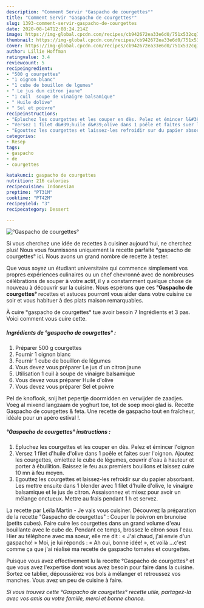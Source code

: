 ```yaml
---
description: "Comment Servir °Gaspacho de courgettes°"
title: "Comment Servir °Gaspacho de courgettes°"
slug: 1393-comment-servir-gaspacho-de-courgettes
date: 2020-08-14T12:08:24.214Z
image: https://img-global.cpcdn.com/recipes/cb942672ea33e6d0/751x532cq70/gaspacho-de-courgettes-photo-principale-de-la-recette.jpg
thumbnail: https://img-global.cpcdn.com/recipes/cb942672ea33e6d0/751x532cq70/gaspacho-de-courgettes-photo-principale-de-la-recette.jpg
cover: https://img-global.cpcdn.com/recipes/cb942672ea33e6d0/751x532cq70/gaspacho-de-courgettes-photo-principale-de-la-recette.jpg
author: Lillie Hoffman
ratingvalue: 3.4
reviewcount: 5
recipeingredient:
- "500 g courgettes"
- "1 oignon blanc"
- "1 cube de bouillon de lgumes"
- " Le jus dun citron jaune"
- "1 cuil  soupe de vinaigre balsamique"
- " Huile dolive"
- " Sel et poivre"
recipeinstructions:
- "Epluchez les courgettes et les couper en dès. Pelez et émincer l&#39;oignon"
- "Versez 1 filet d&#39;huile d&#39;olive dans 1 poêle et faites suer l&#39;oignon. Ajoutez les courgettes, emiettez le cube de légumes, couvrir d&#39;eau à hauteur et porter à ébullition. Baissez le feu aux premiers bouillons et laissez cuire 10 mn à feu moyen."
- "Egouttez les courgettes et laissez-les refroidir sur du papier absorbant. Les mettre ensuite dans 1 blender avec 1 filet d&#39;huile d&#39;olive, le vinaigre balsamique et le jus de citron. Assaisonnez et mixez pour avoir un mélange onctueux. Mettre au frais pendant 1 h et servez."
categories:
- Resep
tags:
- gaspacho
- de
- courgettes

katakunci: gaspacho de courgettes 
nutrition: 216 calories
recipecuisine: Indonesian
preptime: "PT31M"
cooktime: "PT42M"
recipeyield: "3"
recipecategory: Dessert

---
```



![°Gaspacho de courgettes°](https://img-global.cpcdn.com/recipes/cb942672ea33e6d0/751x532cq70/gaspacho-de-courgettes-photo-principale-de-la-recette.jpg)

Si vous cherchez une idée de recettes à cuisiner aujourd'hui, ne cherchez plus! Nous vous fournissons uniquement la recette parfaite °gaspacho de courgettes° ici. Nous avons un grand nombre de recette à tester.

Que vous soyez un étudiant universitaire qui commence simplement vos propres expériences culinaires ou un chef chevronné avec de nombreuses célébrations de souper à votre actif, il y a constamment quelque chose de nouveau à découvrir sur la cuisine. Nous espérons que ces <strong> °Gaspacho de courgettes° </strong> recettes et astuces pourront vous aider dans votre cuisine ce soir et vous habituer à des plats maison remarquables.

<!--inarticleads1-->

À cuire °gaspacho de courgettes° tue avoir besoin 7 Ingrédients et 3 pas. Voici comment vous cuire cette.

##### Ingrédients de °gaspacho de courgettes° :

1. Préparer 500 g courgettes
1. Fournir 1 oignon blanc
1. Fournir 1 cube de bouillon de légumes
1. Vous devez vous préparer  Le jus d&#39;un citron jaune
1. Utilisation 1 cuil à soupe de vinaigre balsamique
1. Vous devez vous préparer  Huile d&#39;olive
1. Vous devez vous préparer  Sel et poivre


Pel de knoflook, snij het pepertje doormidden en verwijder de zaadjes. Voeg al mixend langzaam de yoghurt toe, tot de soep mooi glad is. Recette Gaspacho de courgettes &amp; feta. Une recette de gaspacho tout en fraîcheur, idéale pour un apéro estival !. 

<!--inarticleads2-->

##### °Gaspacho de courgettes° instructions :

1. Epluchez les courgettes et les couper en dès. Pelez et émincer l&#39;oignon
1. Versez 1 filet d&#39;huile d&#39;olive dans 1 poêle et faites suer l&#39;oignon. Ajoutez les courgettes, emiettez le cube de légumes, couvrir d&#39;eau à hauteur et porter à ébullition. Baissez le feu aux premiers bouillons et laissez cuire 10 mn à feu moyen.
1. Egouttez les courgettes et laissez-les refroidir sur du papier absorbant. Les mettre ensuite dans 1 blender avec 1 filet d&#39;huile d&#39;olive, le vinaigre balsamique et le jus de citron. Assaisonnez et mixez pour avoir un mélange onctueux. Mettre au frais pendant 1 h et servez.


La recette par Leïla Martin - Je vais vous cuisiner. Découvrez la préparation de la recette &#34;Gaspacho de courgettes&#34; : Couper le poivron en brunoise (petits cubes). Faire cuire les courgettes dans un grand volume d&#39;eau bouillante avec le cube de. Pendant ce temps, brossez le citron sous l&#39;eau. Hier au téléphone avec ma soeur, elle me dit : « J&#39;ai chaud, j&#39;ai envie d&#39;un gaspacho! » Moi, je lui réponds : « Ah oui, bonne idée! », et voilà …c&#39;est comme ça que j&#39;ai réalisé ma recette de gaspacho tomates et courgettes. 

<!--inarticleads1-->

<p>
Puisque vous avez effectivement lu la recette °Gaspacho de courgettes° et que vous avez l'expertise dont vous avez besoin pour faire dans la cuisine. Sortez ce tablier, dépoussiérez vos bols à mélanger et retroussez vos manches. Vous avez un peu de cuisine à faire.
</p>

<p>
<i>Si vous trouvez cette °Gaspacho de courgettes° recette utile, partagez-la avec vos amis ou votre famille, merci et bonne chance.</i>
</p>
